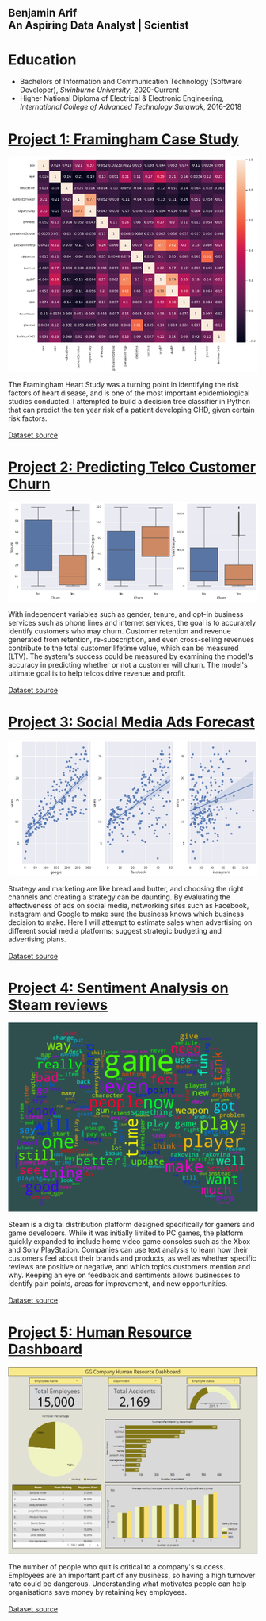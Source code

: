 ## Benjamin Arif <br> An Aspiring Data Analyst | Scientist

# Education
* Bachelors of Information and Communication Technology (Software Developer), *Swinburne University*, 2020-Current
* Higher National Diploma of Electrical & Electronic Engineering, *International College of Advanced Technology Sarawak*, 2016-2018

# [Project 1: Framingham Case Study](https://colab.research.google.com/drive/1vld9f8b6oj8PJ8KpK6MftD2noC2AG9q9?usp=sharing#scrollTo=H7AENigly2Ir)
![Corelation for 10 year risks of CHD](https://github.com/Areif-Ben/Portfolio/blob/master/heatmap_framingham.png?raw=true)
<br>

The Framingham Heart Study was a turning point in identifying the risk factors of heart disease, and is one of the most important epidemiological studies conducted.
I attempted to build a decision tree classifier in Python that can predict the ten year risk of a patient developing CHD, given certain risk factors. <br> <br>
[Dataset source](https://www.kaggle.com/datasets/captainozlem/framingham-chd-preprocessed-data)



# [Project 2: Predicting Telco Customer Churn](https://colab.research.google.com/drive/16VFz131h1Fs2BtAbfn6-Om1nFbkMEjhL?usp=sharing#scrollTo=gFnMrOKfE1FB)
![Boxplot for churn count](https://github.com/Areif-Ben/Portfolio/blob/master/telco_churn.png?raw=true)
<br>

With independent variables such as gender, tenure, and opt-in business services such as phone lines and internet services, the goal is to accurately identify customers who may churn. Customer retention and revenue generated from retention, re-subscription, and even cross-selling revenues contribute to the total customer lifetime value, which can be measured (LTV). The system's success could be measured by examining the model's accuracy in predicting whether or not a customer will churn. The model's ultimate goal is to help telcos drive revenue and profit. <br> <br>
[Dataset source](https://www.kaggle.com/datasets/blastchar/telco-customer-churn) 



# [Project 3: Social Media Ads Forecast](https://colab.research.google.com/drive/1CzjJtt_FHxkkiMXfFMuIRaVjJ-5QXqXN?usp=sharing)
![Linear Regression Graph](https://github.com/Areif-Ben/Portfolio/blob/master/social_ads.png?raw=true)
<br>

Strategy and marketing are like bread and butter, and choosing the right channels and creating a strategy can be daunting. By evaluating the effectiveness of ads on social media, networking sites such as Facebook, Instagram and Google to make sure the business knows which business decision to make. Here I will attempt to estimate sales when advertising on different social media platforms; suggest strategic budgeting and advertising plans.
<br> <br>
[Dataset source](https://github.com/theleadio/datascience_demo/blob/master/social_ads.csv)


# [Project 4: Sentiment Analysis on Steam reviews](https://colab.research.google.com/drive/1CzjJtt_FHxkkiMXfFMuIRaVjJ-5QXqXN?usp=sharing)
![Reviews Word Cloud](https://github.com/Areif-Ben/Portfolio/blob/master/steam_reviewsentiment.PNG?raw=true)
<br>

Steam is a digital distribution platform designed specifically for gamers and game developers. While it was initially limited to PC games, the platform quickly expanded to include home video game consoles such as the Xbox and Sony PlayStation. Companies can use text analysis to learn how their customers feel about their brands and products, as well as whether specific reviews are positive or negative, and which topics customers mention and why. Keeping an eye on feedback and sentiments allows businesses to identify pain points, areas for improvement, and new opportunities.
<br> <br>
[Dataset source](https://www.kaggle.com/datasets/arashnic/game-review-dataset)


# [Project 5: Human Resource Dashboard](https://datastudio.google.com/reporting/b637847b-4938-42ed-97d9-e3c3e33bd453)
![HR Dashboard](https://github.com/Areif-Ben/Portfolio/blob/master/hr_dashboard.PNG?raw=true)
<br>

The number of people who quit is critical to a company's success. Employees are an important part of any business, so having a high turnover rate could be dangerous. Understanding what motivates people can help organisations save money by retaining key employees.
<br> <br>
[Dataset source](https://www.kaggle.com/datasets/giripujar/hr-analytics)



